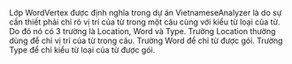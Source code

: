 Lớp WordVertex được định nghĩa trong dự án VietnameseAnalyzer là do sự cần thiết phải chỉ rõ vị trí của từ trong một câu cùng với kiểu từ loại của từ. Do đó nó có 3 trường là Location, Word và Type. Trường Location thường dùng để chỉ vị trí của từ trong câu. Trường Word để chỉ từ được gói. Trường Type để chỉ kiểu từ loại của từ được gói.
